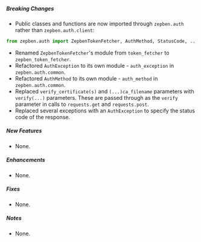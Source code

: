 ##### Breaking Changes
* Public classes and functions are now imported through `zepben.auth` rather than `zepben.auth.client`:
```python
from zepben.auth import ZepbenTokenFetcher, AuthMethod, StatusCode, ...
```
* Renamed `ZepbenTokenFetcher`'s module from `token_fetcher` to `zepben_token_fetcher`.
* Refactored `AuthException` to its own module - `auth_exception` in `zepben.auth.common`.
* Refactored `AuthMethod` to its own module - `auth_method` in `zepben.auth.common`.
* Replaced `verify_certificate(s)` and `(...)ca_filename` parameters with `verify(...)` parameters. These are passed
  through as the `verify` parameter in calls to `requests.get` and `requests.post`.
* Replaced several exceptions with an `AuthException` to specify the status code of the response.

##### New Features
* None.

##### Enhancements
* None.

##### Fixes
* None.

##### Notes
* None.